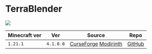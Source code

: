 # TerraBlender

![](https://cdn.modrinth.com/data/kkmrDlKT/images/43d5fa44d31368b5fb4ae76b51d5231879c6a510.png)

| Minecraft ver | Ver       | Source                                                                                                                              | Repo                                                  |
| ------------- | --------- | ----------------------------------------------------------------------------------------------------------------------------------- | ----------------------------------------------------- |
| `1.21.1`      | `4.1.0.0` | [CurseForge](https://www.curseforge.com/minecraft/mc-mods/terrablender-neoforge) [Modirinth](https://modrinth.com/mod/terrablender) | [GitHub](https://github.com/Glitchfiend/TerraBlender) |
